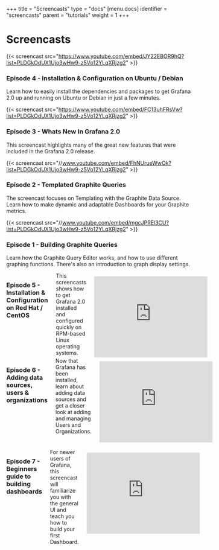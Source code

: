 +++
title = "Screencasts"
type = "docs"
[menu.docs]
identifier = "screencasts"
parent = "tutorials"
weight = 1
+++

# Screencasts

{{< screencast src="https://www.youtube.com/embed/JY22EBOR9hQ?list=PLDGkOdUX1Ujo3wHw9-z5Vo12YLqXRjzg2" >}}

### Episode 4 - Installation & Configuration on Ubuntu / Debian

Learn how to easily install the dependencies and packages to get Grafana 2.0 up and running on Ubuntu or Debian in just a few minutes.

<div class="clearfix"></div>

{{< screencast src="https://www.youtube.com/embed/FC13uhFRsVw?list=PLDGkOdUX1Ujo3wHw9-z5Vo12YLqXRjzg2" >}}

### Episode 3 - Whats New In Grafana 2.0

This screencast highlights many of the great new features that were included in the Grafana 2.0 release.

<div class="clearfix"></div>

{{< screencast src="//www.youtube.com/embed/FhNUrueWwOk?list=PLDGkOdUX1Ujo3wHw9-z5Vo12YLqXRjzg2" >}}
### Episode 2 - Templated Graphite Queries

The screencast focuses on Templating with the Graphite Data Source. Learn how to make dynamic and adaptable Dashboards for your Graphite metrics.

<div class="clearfix"></div>

{{< screencast src="//www.youtube.com/embed/mgcJPREl3CU?list=PLDGkOdUX1Ujo3wHw9-z5Vo12YLqXRjzg2" >}}
### Episode 1 - Building Graphite Queries

Learn how the Graphite Query Editor works, and how to use different graphing functions. There's also an introduction to graph display settings.
<div class="clearfix"></div>

<div class="row">
  <div class="columns medium-6">
    <h3><strong>Episode 5</strong> - Installation & Configuration on Red Hat / CentOS</h3>
    This screencasts shows how to get Grafana 2.0 installed and configured quickly on RPM-based Linux operating systems.
    <div class="video-container" style="margin-top:10px;">
    <iframe height="215" src="https://www.youtube.com/embed/E-gMFv84FE8?list=PLDGkOdUX1Ujo3wHw9-z5Vo12YLqXRjzg2" frameborder="0" allowfullscreen></iframe>
    </div>
  </div>
  <div class="columns medium-6">
    <h3><strong>Episode 6</strong> - Adding data sources, users & organizations</h3>
    Now that Grafana has been installed, learn about adding data sources and get a closer look at adding and managing Users and Organizations.
    <div class="video-container" style="margin-top:10px;">
    <iframe height="215" src="https://www.youtube.com/embed/9ZCMVNxUf6s?list=PLDGkOdUX1Ujo3wHw9-z5Vo12YLqXRjzg2" frameborder="0" allowfullscreen></iframe>
    </div>
  </div>
</div>
<br/>
<div class="row">
  <div class="columns medium-6">
    <h3><strong>Episode 7</strong> - Beginners guide to building dashboards</h3>
    For newer users of Grafana, this screencast will familiarize you with the general UI and teach you how to build your first Dashboard.
    <div class="video-container" style="margin-top:10px;">
    <iframe height="215" src="https://www.youtube.com/embed/sKNZMtoSHN4?list=PLDGkOdUX1Ujo3wHw9-z5Vo12YLqXRjzg2" frameborder="0" allowfullscreen></iframe>
    </div>
  </div>
  <div class="columns medium-6">
  </div>
</div>
